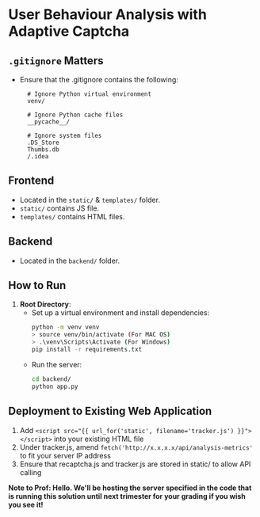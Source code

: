 # User Behaviour Analysis with Adaptive Captcha

## `.gitignore` Matters
- Ensure that the .gitignore contains the following:
  ```
    # Ignore Python virtual environment
    venv/

    # Ignore Python cache files
    __pycache__/
    
    # Ignore system files
    .DS_Store
    Thumbs.db
    /.idea
  ```

## Frontend
- Located in the `static/` & `templates/` folder.
- `static/` contains JS file.
- `templates/` contains HTML files.

## Backend
- Located in the `backend/` folder.

## How to Run
1. **Root Directory**:
   - Set up a virtual environment and install dependencies:
     ```bash
     python -m venv venv
     > source venv/bin/activate (For MAC OS)
     > .\venv\Scripts\Activate (For Windows)
     pip install -r requirements.txt
     ```
   - Run the server:
     ```bash
     cd backend/
     python app.py
     ```

## Deployment to Existing Web Application
1. Add ```<script src="{{ url_for('static', filename='tracker.js') }}"></script>``` into your existing HTML file
2. Under tracker.js, amend ```fetch('http://x.x.x.x/api/analysis-metrics'``` to fit your server IP address
3. Ensure that recaptcha.js and tracker.js are stored in static/ to allow API calling

**Note to Prof: Hello. We'll be hosting the server specified in the code that is running this solution until next trimester for your grading if you wish you see it!**
